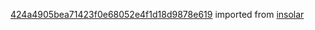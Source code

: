 [424a4905bea71423f0e68052e4f1d18d9878e619](https://github.com/insolar/insolar/commit/424a4905bea71423f0e68052e4f1d18d9878e619) imported from [insolar](https://github.com/insolar/insolar)
